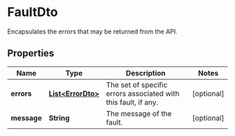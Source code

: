 

# FaultDto

Encapsulates the errors that may be returned from the API.

## Properties

Name | Type | Description | Notes
------------ | ------------- | ------------- | -------------
**errors** | [**List&lt;ErrorDto&gt;**](ErrorDto.md) | The set of specific errors associated with this fault, if any. |  [optional]
**message** | **String** | The message of the fault. |  [optional]




